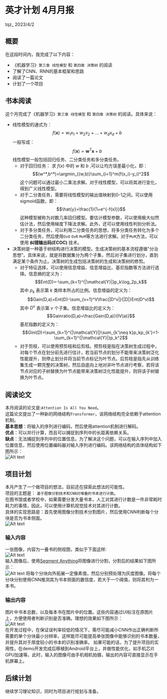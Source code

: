 # **英才计划 4月月报**
tqz_ 2023/4/2
## **概要**
在这段时间内，我完成了以下内容：
- 《机器学习》`第三章 线性模型` 和 `第四章 决策树` 的阅读
- 了解了CNN、RNN的基本框架和思路
- 阅读了一篇论文
- 计划了一个项目
## **书本阅读**
这个月完成了《机器学习》`第三章 线性模型` 和 `第四章 决策树` 的阅读。具体来说：
- 线性模型的通式为：
$$f(\boldsymbol{x}) = w_1x_1+w_2x_2+\ldots+w_dx_d+b$$
一般写成：
$$f(\boldsymbol{x})=\boldsymbol{w}^T\boldsymbol{x}+b$$
线性模型一般包括回归任务、二分类任务和多分类任务。
  - 对于回归任务：
求 
$f(x)$
中的 
$w$
和
$b$
,可以让均方误差最小化，即：
$$(w^*,b^*)=\argmin_{(w,b)}\sum_{i=1}^m(f(x_i)-y_i)^2$$
这个问题可以通过最小二乘法求解。对于线性模型，可以将其进行变化，得到广义线性模型。
  - 对于二分类任务，需要将线性模型的输出值映射到0-1之间，可以使用sigmoid函数，即：
$$\hat{y}=\frac{1}{1+e^{-f(x)}}$$
这种模型被称为对数几率回归模型。要估计模型参数，可以使用极大似然估计法，然后使用梯度下降法求解。此外，还可以使用线性判别分析法。
  - 对于多分类任务，可以利用二分类任务的思想，将多分类任务转化为多个二分类任务，然后使用`OvO` `OvR` `MvM`等方法进行求解。对于`MvM`方法，可以使用 **纠错输出码(ECOC)** 技术。
- 决策树是一种基于树结构进行决策的模型。生成决策树的基本流程遵循"分治思想"。具体来说，就是将数据集分为两个子集，然后对子集进行划分，直到满足某个条件为止。决策树的生成包括决策树的生成和决策树的修剪。
  - 对于特征选择，可以使用信息增益、信息增益比、基尼指数等方法进行选择。信息熵的定义为：
$$Ent(D)=-\sum_{k=1}^{|\mathcal{Y}|}p_k\log_2p_k$$
其中
$p_k$
表示第
$k$
类样本所占的比例。信息增益的定义为：
$$Gain(D,a)=Ent(D)-\sum_{v=1}^V\frac{|D^v|}{|D|}Ent(D^v)$$
其中
$D^v$
表示第
$v$
个子集。信息增益比的定义为：
$$Gainratio(D,a)=\frac{Gain(D,a)}{IV(a)}$$
基尼指数的定义为：
$$Gini(D)=\sum_{k=1}^{|\mathcal{Y}|}\sum_{k'\neq k}p_kp_{k'}=1-\sum_{k=1}^{|\mathcal{Y}|}p_k^2$$
  - 对于剪枝，可以使用预剪枝和后剪枝。预剪枝是指在决策树生成过程中，对每个节点在划分前先进行估计，若当前节点的划分不能带来决策树泛化性能提升，则停止划分并将当前节点标记为叶节点。后剪枝是指先从训练集生成一颗完整的决策树，然后自底向上地对非叶节点进行考察，若将该节点对应的子树替换为叶节点能带来决策树泛化性能提升，则将该子树替换为叶节点。
## **阅读论文**
本月阅读的论文是:`Attention Is All You Need`。  
这篇论文提出了一种新的网络结构`Transformer`，该网络结构完全依赖于attention机制。  
**基本思想**：将输入的序列进行编码，然后使用attention机制进行解码。  
**优点**：可以并行计算，而且可以捕捉到序列中的长距离依赖关系。  
**缺点**：无法捕捉到序列中的位置信息。为了解决这个问题，可以在输入序列中加入位置信息，然后使用位置编码器对输入序列进行编码。该网络结构的具体结构如下图所示：  
![Alt text](img-4/img.jpg)
## **项目计划**
本月产生了一个做项目的想法，目前还在探索此想法的可能性。    
项目的主题是： `基于图像分割技术和CNN对堆叠的书本进行计数`。    
在图书馆或者学校中，如果需要分发大量书本，人工对其进行计数是一件非常耗时耗力的事情，因此，可以使用计算机视觉技术对其进行计数。  
具体的实现思路是：首先使用图像分割技术分割图片，然后使用CNN判断每个分块是否为书本侧面。  
![Alt text](img-4/img2.jpg)
### **输入内容**
一张图像，内容为一叠书的侧视图，类似于下面这样:  
![Alt text](img-4/img3.webp)  
输入图像后，使用[Segment Anything]([https://](https://github.com/facebookresearch/segment-anything))将图像进行分割，分割后的结果如下图所示：  
![Alt text](img-4/img5.jpg)
将每个分块向外拓展一定像素值，然后分别预处理为灰度图像。将每个分块分别使用CNN推测其为书本侧面的置信度，若大于一个阈值，则将其判为一本书。
### **输出内容**
图片中书本总数，以及每本书在图片中的位置。这些内容通过UI标注在原图片上，方便使用者判断识别是否准确。理想的效果如下图所示：  
![Alt text](img-4/img4.jpg)  
在开发过程中，在保证误判率较低的情况下，需尽可能减小CNN作出正确判断所需要的单个分块最小分辨率，这样能尽可能提高单张图像中能够识别的书本数量，并提升其对于厚度较小的书本的识别准确率。
如果可能的话，为了提升项目的实用性，在demo开发完成后移植到Android平台上，并做性能优化，如手机芯片GPU加速等。此时，输入的图像可由手机相机拍摄，输出的内容可直接显示在手机屏幕上。
## **后续计划**
继续学习理论知识，同时为项目进行规划与准备。
